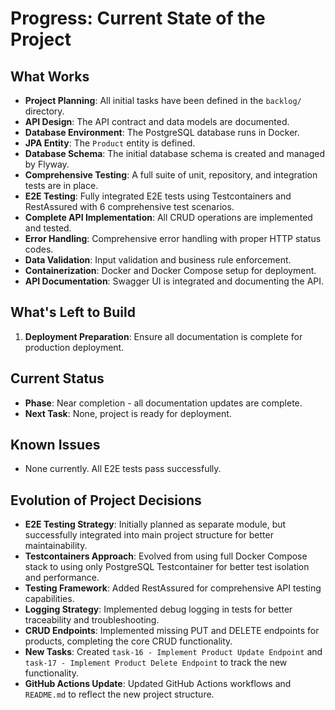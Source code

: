 # Progress: Current State of the Project

## What Works
- **Project Planning**: All initial tasks have been defined in the `backlog/` directory.
- **API Design**: The API contract and data models are documented.
- **Database Environment**: The PostgreSQL database runs in Docker.
- **JPA Entity**: The `Product` entity is defined.
- **Database Schema**: The initial database schema is created and managed by Flyway.
- **Comprehensive Testing**: A full suite of unit, repository, and integration tests are in place.
- **E2E Testing**: Fully integrated E2E tests using Testcontainers and RestAssured with 6 comprehensive test scenarios.
- **Complete API Implementation**: All CRUD operations are implemented and tested.
- **Error Handling**: Comprehensive error handling with proper HTTP status codes.
- **Data Validation**: Input validation and business rule enforcement.
- **Containerization**: Docker and Docker Compose setup for deployment.
- **API Documentation**: Swagger UI is integrated and documenting the API.

## What's Left to Build
1. **Deployment Preparation**: Ensure all documentation is complete for production deployment.

## Current Status
- **Phase**: Near completion - all documentation updates are complete.
- **Next Task**: None, project is ready for deployment.

## Known Issues
- None currently. All E2E tests pass successfully.

## Evolution of Project Decisions
- **E2E Testing Strategy**: Initially planned as separate module, but successfully integrated into main project structure for better maintainability.
- **Testcontainers Approach**: Evolved from using full Docker Compose stack to using only PostgreSQL Testcontainer for better test isolation and performance.
- **Testing Framework**: Added RestAssured for comprehensive API testing capabilities.
- **Logging Strategy**: Implemented debug logging in tests for better traceability and troubleshooting.
- **CRUD Endpoints**: Implemented missing PUT and DELETE endpoints for products, completing the core CRUD functionality.
- **New Tasks**: Created `task-16 - Implement Product Update Endpoint` and `task-17 - Implement Product Delete Endpoint` to track the new functionality.
- **GitHub Actions Update**: Updated GitHub Actions workflows and `README.md` to reflect the new project structure.
